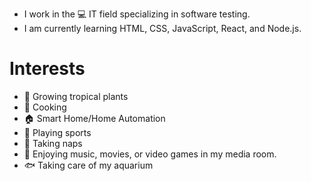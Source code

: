 - I work in the 💻 IT field specializing in software testing.
- I am currently learning HTML, CSS, JavaScript, React, and Node.js.

# Interests

- 🌱 Growing tropical plants 
- 🍳 Cooking
- 🏠 Smart Home/Home Automation
- 🏈 Playing sports
- 🛌 Taking naps
- 🎥 Enjoying music, movies, or video games in my media room. 
- 🐟 Taking care of my aquarium

